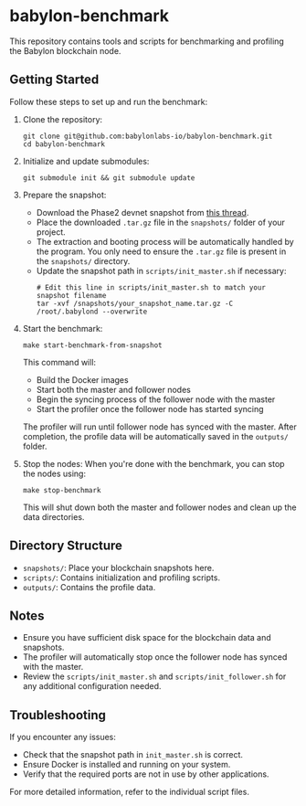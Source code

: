 # babylon-benchmark

This repository contains tools and scripts for benchmarking and profiling the Babylon blockchain node.

## Getting Started

Follow these steps to set up and run the benchmark:

1. Clone the repository:
   ```
   git clone git@github.com:babylonlabs-io/babylon-benchmark.git
   cd babylon-benchmark
   ```

2. Initialize and update submodules:
   ```
   git submodule init && git submodule update
   ```

3. Prepare the snapshot:
   - Download the Phase2 devnet snapshot from [this thread](https://babylonlabsworkspace.slack.com/archives/G07DYV8MA1M/p1728476907088119?thread_ts=1728461084.441899&cid=G07DYV8MA1M).
   - Place the downloaded `.tar.gz` file in the `snapshots/` folder of your project.
   - The extraction and booting process will be automatically handled by the program. You only need to ensure the `.tar.gz` file is present in the `snapshots/` directory.
   - Update the snapshot path in `scripts/init_master.sh` if necessary:
     ```shell
     # Edit this line in scripts/init_master.sh to match your snapshot filename
     tar -xvf /snapshots/your_snapshot_name.tar.gz -C /root/.babylond --overwrite
     ```

4. Start the benchmark:
   ```
   make start-benchmark-from-snapshot
   ```

   This command will:
   - Build the Docker images
   - Start both the master and follower nodes
   - Begin the syncing process of the follower node with the master
   - Start the profiler once the follower node has started syncing

   The profiler will run until follower node has synced with the master. After completion, the profile data will be automatically saved in the `outputs/` folder.

5. Stop the nodes:
   When you're done with the benchmark, you can stop the nodes using:
   ```
   make stop-benchmark
   ```
   This will shut down both the master and follower nodes and clean up the data directories.

## Directory Structure

- `snapshots/`: Place your blockchain snapshots here.
- `scripts/`: Contains initialization and profiling scripts.
- `outputs/`: Contains the profile data.

## Notes

- Ensure you have sufficient disk space for the blockchain data and snapshots.
- The profiler will automatically stop once the follower node has synced with the master.
- Review the `scripts/init_master.sh` and `scripts/init_follower.sh` for any additional configuration needed.

## Troubleshooting

If you encounter any issues:
- Check that the snapshot path in `init_master.sh` is correct.
- Ensure Docker is installed and running on your system.
- Verify that the required ports are not in use by other applications.

For more detailed information, refer to the individual script files.